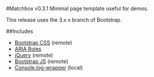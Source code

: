 #Matchbox v0.3.1
Minimal page template useful for demos.

This release uses the 3.x.x branch of Bootstrap.

##Includes
+ [Bootstrap CSS](http://twitter.github.com/bootstrap/base-css.html) (remote)
+ [ARIA Roles](http://www.w3.org/TR/wai-aria/roles)
+ [jQuery](http://jquery.com/) (remote)
+ [Bootstrap JS](http://twitter.github.com/bootstrap/javascript.html) (remote)
+ [Console.log-wrapper](https://github.com/cpatik/console.log-wrapper) (local)
